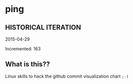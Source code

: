 # ping

## HISTORICAL ITERATION
2015-04-29

Incremented: 163

## What is this?? 
Linux skills to hack the github commit visualization chart `;-)`
